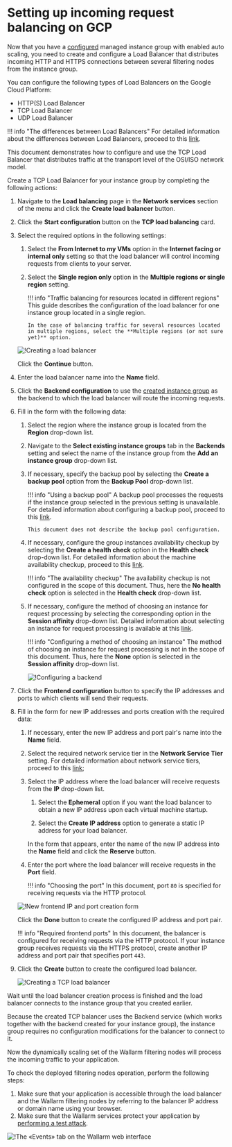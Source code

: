 [link-doc-asg-guide]:               creating-autoscaling-group.md  
[link-docs-check-operation]:        /admin-en/installation-check-operation-en.md
[link-lb-comparison]:               https://cloud.google.com/load-balancing/docs/load-balancing-overview
[link-creating-instance-group]:     creating-autoscaling-group.md
[link-backup-resource]:             https://cloud.google.com/load-balancing/docs/target-pools#backupPool
[link-health-check]:                https://cloud.google.com/load-balancing/docs/health-checks
[link-session-affinity]:            https://cloud.google.com/load-balancing/docs/target-pools#sessionaffinity
[link-test-attack]:                 ../../installation-check-operation-en.md
[link-network-service-tier]:        https://cloud.google.com/network-tiers/docs/

[img-backend-configuration]:        ../../../images/installation-gcp/auto-scaling/common/load-balancing-guide/backend-configuration.png
[img-creating-lb]:                  ../../../images/installation-gcp/auto-scaling/common/load-balancing-guide/creating-load-balancer.png
[img-creating-tcp-lb]:              ../../../images/installation-gcp/auto-scaling/common/load-balancing-guide/creating-tcp-load-balancer.png
[img-new-frontend-ip-and-port]:     ../../../images/installation-gcp/auto-scaling/common/load-balancing-guide/frontend-configuration.png
[img-checking-attacks]:             ../../../images/test-attack.png


#   Setting up incoming request balancing on GCP

Now that you have a [configured][link-doc-asg-guide] managed instance group with enabled auto scaling, you need to create and configure a Load Balancer that distributes incoming HTTP and HTTPS connections between several filtering nodes from the instance group.

You can configure the following types of Load Balancers on the Google Cloud Platform:
*   HTTP(S) Load Balancer
*   TCP Load Balancer
*   UDP Load Balancer

!!! info "The differences between Load Balancers"
    For detailed information about the differences between Load Balancers, proceed to this [link][link-lb-comparison]. 

This document demonstrates how to configure and use the TCP Load Balancer that distributes traffic at the transport level of the OSI/ISO network model.

Create a TCP Load Balancer for your instance group by completing the following actions: 

1.  Navigate to the **Load balancing** page in the **Network services** section of the menu and click the **Create load balancer** button.

2.  Click the **Start configuration** button on the **TCP load balancing** card.

3.  Select the required options in the following settings:

    1.  Select the **From Internet to my VMs** option in the **Internet facing or internal only** setting so that the load balancer will control incoming requests from clients to your server.
    
    2.  Select the **Single region only** option in the **Multiple regions or single region** setting.
    
        !!! info "Traffic balancing for resources located in different regions"
            This guide describes the configuration of the load balancer for one instance group located in a single region.
            
            In the case of balancing traffic for several resources located in multiple regions, select the **Multiple regions (or not sure yet)** option.

    ![!Creating a load balancer][img-creating-lb]

    Click the **Continue** button.

4.  Enter the load balancer name into the **Name** field.

5.  Click the **Backend configuration** to use the [created instance group][link-creating-instance-group] as the backend to which the load balancer will route the incoming requests.

6.  Fill in the form with the following data:

    1.  Select the region where the instance group is located from the **Region** drop-down list.
    
    2.  Navigate to the **Select existing instance groups** tab in the **Backends** setting and select the name of the instance group from the **Add an instance group** drop-down list.
    
    3.  If necessary, specify the backup pool by selecting the **Create a backup pool** option from the **Backup Pool** drop-down list. 
    
        !!! info "Using a backup pool"
            A backup pool processes the requests if the instance group selected in the previous setting is unavailable. For detailed information about configuring a backup pool, proceed to this [link][link-backup-resource].
            
            This document does not describe the backup pool configuration.
    
    4.  If necessary, configure the group instances availability checkup by selecting the **Create a health check** option in the **Health check** drop-down list. For detailed information about the machine availability checkup, proceed to this [link][link-health-check].
    
        !!! info "The availability checkup"
            The availability checkup is not configured in the scope of this document. Thus, here the **No health check** option is selected in the **Health check** drop-down list.
    
    5.  If necessary, configure the method of choosing an instance for request processing by selecting the corresponding option in the **Session affinity** drop-down list. Detailed information about selecting an instance for request processing is available at this [link][link-session-affinity].
    
        !!! info "Configuring a method of choosing an instance"
            The method of choosing an instance for request processing is not in the scope of this document. Thus, here the **None** option is selected in the **Session affinity** drop-down list.
    
        ![!Configuring a backend][img-backend-configuration]

7.  Click the **Frontend configuration** button to specify the IP addresses and ports to which clients will send their requests.

8.  Fill in the form for new IP addresses and ports creation with the required data:

    1.  If necessary, enter the new IP address and port pair's name into the **Name** field.
    
    2.  Select the required network service tier in the **Network Service Tier** setting. For detailed information about network service tiers, proceed to this [link][link-network-service-tier];
    
    3.  Select the IP address where the load balancer will receive requests from the **IP** drop-down list.
    
        1.  Select the **Ephemeral** option if you want the load balancer to obtain a new IP address upon each virtual machine startup.
        
        2.  Select the **Create IP address** option to generate a static IP address for your load balancer. 
        
        In the form that appears, enter the name of the new IP address into the **Name** field and click the **Reserve** button.
            
    4.  Enter the port where the load balancer will receive requests in the **Port** field. 
    
        !!! info "Choosing the port"
            In this document, port `80` is specified for receiving requests via the HTTP protocol.
    
    ![!New frontend IP and port creation form][img-new-frontend-ip-and-port]
    
    Click the **Done** button to create the configured IP address and port pair.
    
    !!! info "Required frontend ports"
        In this document, the balancer is configured for receiving requests via the HTTP protocol. If your instance group receives requests via the HTTPS protocol, create another IP address and port pair that specifies port `443`.

9.  Click the **Create** button to create the configured load balancer.

    ![!Creating a TCP load balancer][img-creating-tcp-lb]
    
Wait until the load balancer creation process is finished and the load balancer connects to the instance group that you created earlier.

Because the created TCP balancer uses the Backend service (which works together with the backend created for your instance group), the instance group requires no configuration modifications for the balancer to connect to it.

Now the dynamically scaling set of the Wallarm filtering nodes will process the incoming traffic to your application.

To check the deployed filtering nodes operation, perform the following steps:
1.  Make sure that your application is accessible through the load balancer and the Wallarm filtering nodes by referring to the balancer IP address or domain name using your browser.
2.  Make sure that the Wallarm services protect your application by [performing a test attack][link-test-attack].

![!The «Events» tab on the Wallarm web interface][img-checking-attacks]
